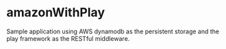 amazonWithPlay
==============

Sample application using AWS dynamodb as the persistent storage and the play framework as the RESTful middleware.


